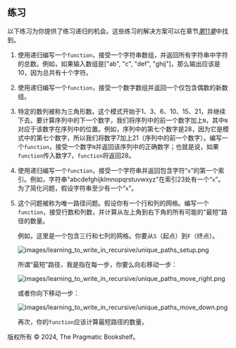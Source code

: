 ## 练习

以下练习为你提供了练习递归的机会。这些练习的解决方案可以在章节[​*第11章*​](f_0216.xhtml#learning.to.write.in.recursive.solutions)中找到。

1.  使用递归编写一个`function`，接受一个字符串数组，并返回所有字符串中字符的总数。例如，如果输入数组是["ab", "c", "def", "ghij"]，那么输出应该是10，因为总共有十个字符。

1.  使用递归编写一个`function`，接受一个数字数组并返回一个仅包含偶数的新数组。

1.  特定的数列被称为三角形数。这个模式开始于1、3、6、10、15、21，并继续下去。要计算序列中的下一个数字，我们将序列中的前一个数字加上`N`，其中`N`对应于该数字在序列中的位置。例如，序列中的第七个数字是28，因为它是模式中的第七个数字，所以我们将数字7加上21（序列中的前一个数字）。编写一个`function`，接受一个数字`N`并返回该序列中的正确数字；也就是说，如果`function`传入数字7，`function`将返回28。

1.  使用递归编写一个`function`，接受一个字符串并返回包含字符“`x`”的第一个索引。例如，字符串"abcdefghijklmnopqrstuvwxyz"在索引23处有一个“`x`”。为了简化问题，假设字符串至少有一个“`x`”。

1.  这个问题被称为唯一路径问题。假设你有一个行和列的网格。编写一个`function`，接受行数和列数，并计算从左上角到右下角的所有可能的“最短”路径的数量。

    例如，这里是一个包含三行和七列的网格。你要从`S`（起点）到`F`（终点）。

    ![images/learning_to_write_in_recursive/unique_paths_setup.png](images/learning_to_write_in_recursive/unique_paths_setup.png)

    所谓“最短”路径，我是指在每一步，你要么向右移动一步：

    ![images/learning_to_write_in_recursive/unique_paths_move_right.png](images/learning_to_write_in_recursive/unique_paths_move_right.png)

    或者你向下移动一步：

    ![images/learning_to_write_in_recursive/unique_paths_move_down.png](images/learning_to_write_in_recursive/unique_paths_move_down.png)

    再次，你的`function`应该计算最短路径的数量。

版权所有 © 2024, The Pragmatic Bookshelf。
